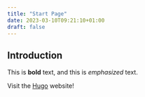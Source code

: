 ```yaml
---
title: "Start Page"
date: 2023-03-10T09:21:10+01:00
draft: false
---
```


## Introduction

This is **bold** text, and this is _emphasized_ text.

Visit the [Hugo](https://gohugo.io) website!
